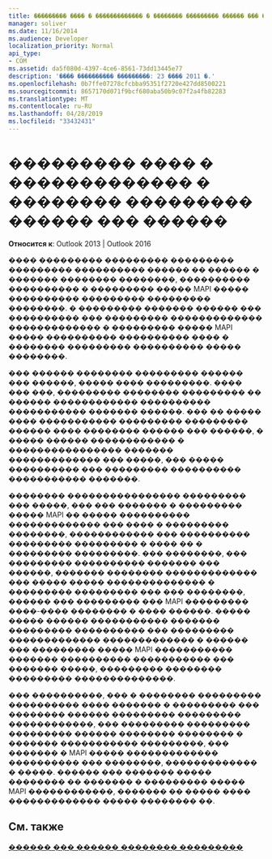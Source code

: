 ```yaml
---
title: ��������� ���� � ������������� � �������� ��������� ������ ��� ������
manager: soliver
ms.date: 11/16/2014
ms.audience: Developer
localization_priority: Normal
api_type:
- COM
ms.assetid: da5f080d-4397-4ce6-8561-73dd13445e77
description: '���� ���������� ���������: 23 ���� 2011 �.'
ms.openlocfilehash: 0b7ffe07278cfcbba95351f2720e427dd8500221
ms.sourcegitcommit: 8657170d071f9bcf680aba50b9c07f2a4fb82283
ms.translationtype: MT
ms.contentlocale: ru-RU
ms.lasthandoff: 04/28/2019
ms.locfileid: "33432431"
---
```

# <a name="supporting-forms-and-views-in-read-only-message-stores"></a>��������� ���� � ������������� � �������� ��������� ������ ��� ������

  
  
**Относится к**: Outlook 2013 | Outlook 2016 
  
���� ��������� ��������� ��������� ��������� ���������� ������ �� ������ � ������� �������� ��������, ���������� ���������� � ��������� ����� MAPI ����� ���������� ��������� ��������� ��������. � ��������� ������� ������ ��� ���������� ��� ��������� ������������� ������������� � ��������� ����� MAPI ����� ���������� ���������� ���� � �������� ��������� ���������� ����� ��������.
  
��� ������ �������� ��������� ������ ��� ������, ����� ���� ���������. ���� ��� ���, ��������� �������� ��������� �� ������ ������������ ���������� ����������� ������� ������. ��� �� ����� ���� ����������� ��������� ��������� ������ ���� �������� ������ ��� ������, � ����� ������ ������������ � ���������������� ������� ������������� ��� �����, ��� ����� ���������� ��� ��������� ���������� ����������� �������.
  
�������� ���������������� ��������� ��� �����, ��� ��� ������� � ��������� ����� MAPI �� ����� ���������� ������������� ��� ���� � ��������� ��������, ������������ ��� ���������� ��������� ��������� � ���� �� � ��������� ���������. ��� ��������, ��� ��������� ���������� ������� ��� ������, ������� �������� ������������� ��� ����� ����� �������������� � ��������� ��������� ��� ��� ��������, ������ ��� ��������� ��� MAPI ��������� ����-���� �������� � ���� ������. ����� ����� ������ ����������� ������� ��������� ���������� ��� ��������� ������������� ������������� � ������ ��� ��������� ����� MAPI ����������� ������� ���������� ����������� ��� ������� �����, ��������� �������� ��������� ��������������. 
  
��� ����������, ��� � �������� ��������� ���������� ���� ������� � ��������� ��� �������� ������ ��������� ��������� ������������, ��� ��������� ��������� ��������� ������ �������� �������� � ������� ����������� ���������, ��� ������� � MAPI ����� ������������� ���������� ��� ��������, ������������� � �����. ������ ��� ������� ����� �������� �� ������� � ��������� ����� MAPI ������������, ������� �� ����� ���� ������������� ����� �������� ��.
  
## <a name="see-also"></a>См. также



[������ ��� ������ �������� ���������](read-only-message-stores.md)

